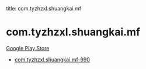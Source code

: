 title: com.tyzhzxl.shuangkai.mf
# com.tyzhzxl.shuangkai.mf


[Google Play Store](https://play.google.com/store/apps/details?id=com.tyzhzxl.shuangkai.mf)


* [com.tyzhzxl.shuangkai.mf-990](./com.tyzhzxl.shuangkai.mf-990/)